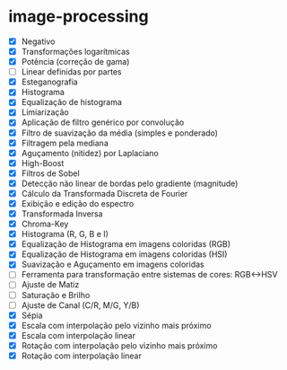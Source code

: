 # image-processing
- [x] Negativo
- [x] Transformações logarítmicas
- [x] Potência (correção de gama)
- [ ] Linear definidas por partes
- [x] Esteganografia
- [x] Histograma 
- [x] Equalização de histograma
- [x] Limiarização 
- [x] Aplicação de filtro genérico por convolução
- [x] Filtro de suavização da média (simples e ponderado) 
- [x] Filtragem pela mediana 
- [x] Aguçamento (nitidez) por Laplaciano 
- [x] High-Boost 
- [x] Filtros de Sobel 
- [x] Detecção não linear de bordas pelo gradiente (magnitude) 
- [x] Cálculo da Transformada Discreta de Fourier 
- [x] Exibição e edição do espectro
- [x] Transformada Inversa 
- [x] Chroma-Key 
- [x] Histograma (R, G, B e I) 
- [x] Equalização de Histograma em imagens coloridas (RGB) 
- [x] Equalização de Histograma em imagens coloridas (HSI) 
- [x] Suavização e Aguçamento em imagens coloridas 
- [ ] Ferramenta para transformação entre sistemas de cores: RGB<->HSV
- [ ] Ajuste de Matiz 
- [ ] Saturação e Brilho 
- [ ] Ajuste de Canal (C/R, M/G, Y/B) 
- [x] Sépia 
- [x] Escala com interpolação pelo vizinho mais próximo 
- [x] Escala com interpolação linear
- [x] Rotação com interpolação pelo vizinho mais próximo 
- [x] Rotação com interpolação linear
